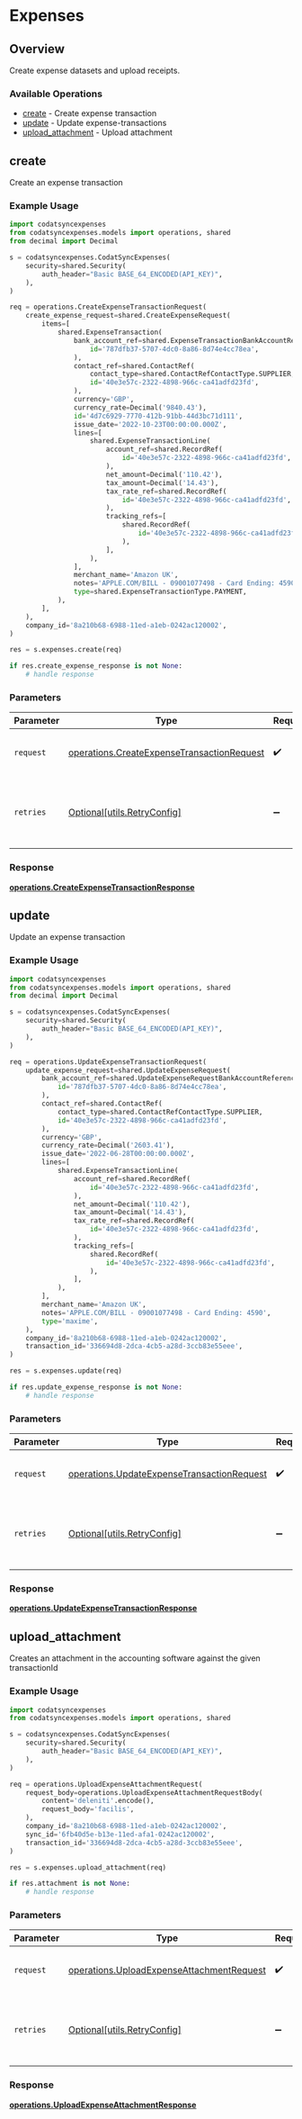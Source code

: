 # Expenses

## Overview

Create expense datasets and upload receipts.

### Available Operations

* [create](#create) - Create expense transaction
* [update](#update) - Update expense-transactions
* [upload_attachment](#upload_attachment) - Upload attachment

## create

Create an expense transaction

### Example Usage

```python
import codatsyncexpenses
from codatsyncexpenses.models import operations, shared
from decimal import Decimal

s = codatsyncexpenses.CodatSyncExpenses(
    security=shared.Security(
        auth_header="Basic BASE_64_ENCODED(API_KEY)",
    ),
)

req = operations.CreateExpenseTransactionRequest(
    create_expense_request=shared.CreateExpenseRequest(
        items=[
            shared.ExpenseTransaction(
                bank_account_ref=shared.ExpenseTransactionBankAccountReference(
                    id='787dfb37-5707-4dc0-8a86-8d74e4cc78ea',
                ),
                contact_ref=shared.ContactRef(
                    contact_type=shared.ContactRefContactType.SUPPLIER,
                    id='40e3e57c-2322-4898-966c-ca41adfd23fd',
                ),
                currency='GBP',
                currency_rate=Decimal('9840.43'),
                id='4d7c6929-7770-412b-91bb-44d3bc71d111',
                issue_date='2022-10-23T00:00:00.000Z',
                lines=[
                    shared.ExpenseTransactionLine(
                        account_ref=shared.RecordRef(
                            id='40e3e57c-2322-4898-966c-ca41adfd23fd',
                        ),
                        net_amount=Decimal('110.42'),
                        tax_amount=Decimal('14.43'),
                        tax_rate_ref=shared.RecordRef(
                            id='40e3e57c-2322-4898-966c-ca41adfd23fd',
                        ),
                        tracking_refs=[
                            shared.RecordRef(
                                id='40e3e57c-2322-4898-966c-ca41adfd23fd',
                            ),
                        ],
                    ),
                ],
                merchant_name='Amazon UK',
                notes='APPLE.COM/BILL - 09001077498 - Card Ending: 4590',
                type=shared.ExpenseTransactionType.PAYMENT,
            ),
        ],
    ),
    company_id='8a210b68-6988-11ed-a1eb-0242ac120002',
)

res = s.expenses.create(req)

if res.create_expense_response is not None:
    # handle response
```

### Parameters

| Parameter                                                                                                | Type                                                                                                     | Required                                                                                                 | Description                                                                                              |
| -------------------------------------------------------------------------------------------------------- | -------------------------------------------------------------------------------------------------------- | -------------------------------------------------------------------------------------------------------- | -------------------------------------------------------------------------------------------------------- |
| `request`                                                                                                | [operations.CreateExpenseTransactionRequest](../../models/operations/createexpensetransactionrequest.md) | :heavy_check_mark:                                                                                       | The request object to use for the request.                                                               |
| `retries`                                                                                                | [Optional[utils.RetryConfig]](../../models/utils/retryconfig.md)                                         | :heavy_minus_sign:                                                                                       | Configuration to override the default retry behavior of the client.                                      |


### Response

**[operations.CreateExpenseTransactionResponse](../../models/operations/createexpensetransactionresponse.md)**


## update

Update an expense transaction

### Example Usage

```python
import codatsyncexpenses
from codatsyncexpenses.models import operations, shared
from decimal import Decimal

s = codatsyncexpenses.CodatSyncExpenses(
    security=shared.Security(
        auth_header="Basic BASE_64_ENCODED(API_KEY)",
    ),
)

req = operations.UpdateExpenseTransactionRequest(
    update_expense_request=shared.UpdateExpenseRequest(
        bank_account_ref=shared.UpdateExpenseRequestBankAccountReference(
            id='787dfb37-5707-4dc0-8a86-8d74e4cc78ea',
        ),
        contact_ref=shared.ContactRef(
            contact_type=shared.ContactRefContactType.SUPPLIER,
            id='40e3e57c-2322-4898-966c-ca41adfd23fd',
        ),
        currency='GBP',
        currency_rate=Decimal('2603.41'),
        issue_date='2022-06-28T00:00:00.000Z',
        lines=[
            shared.ExpenseTransactionLine(
                account_ref=shared.RecordRef(
                    id='40e3e57c-2322-4898-966c-ca41adfd23fd',
                ),
                net_amount=Decimal('110.42'),
                tax_amount=Decimal('14.43'),
                tax_rate_ref=shared.RecordRef(
                    id='40e3e57c-2322-4898-966c-ca41adfd23fd',
                ),
                tracking_refs=[
                    shared.RecordRef(
                        id='40e3e57c-2322-4898-966c-ca41adfd23fd',
                    ),
                ],
            ),
        ],
        merchant_name='Amazon UK',
        notes='APPLE.COM/BILL - 09001077498 - Card Ending: 4590',
        type='maxime',
    ),
    company_id='8a210b68-6988-11ed-a1eb-0242ac120002',
    transaction_id='336694d8-2dca-4cb5-a28d-3ccb83e55eee',
)

res = s.expenses.update(req)

if res.update_expense_response is not None:
    # handle response
```

### Parameters

| Parameter                                                                                                | Type                                                                                                     | Required                                                                                                 | Description                                                                                              |
| -------------------------------------------------------------------------------------------------------- | -------------------------------------------------------------------------------------------------------- | -------------------------------------------------------------------------------------------------------- | -------------------------------------------------------------------------------------------------------- |
| `request`                                                                                                | [operations.UpdateExpenseTransactionRequest](../../models/operations/updateexpensetransactionrequest.md) | :heavy_check_mark:                                                                                       | The request object to use for the request.                                                               |
| `retries`                                                                                                | [Optional[utils.RetryConfig]](../../models/utils/retryconfig.md)                                         | :heavy_minus_sign:                                                                                       | Configuration to override the default retry behavior of the client.                                      |


### Response

**[operations.UpdateExpenseTransactionResponse](../../models/operations/updateexpensetransactionresponse.md)**


## upload_attachment

Creates an attachment in the accounting software against the given transactionId

### Example Usage

```python
import codatsyncexpenses
from codatsyncexpenses.models import operations, shared

s = codatsyncexpenses.CodatSyncExpenses(
    security=shared.Security(
        auth_header="Basic BASE_64_ENCODED(API_KEY)",
    ),
)

req = operations.UploadExpenseAttachmentRequest(
    request_body=operations.UploadExpenseAttachmentRequestBody(
        content='deleniti'.encode(),
        request_body='facilis',
    ),
    company_id='8a210b68-6988-11ed-a1eb-0242ac120002',
    sync_id='6fb40d5e-b13e-11ed-afa1-0242ac120002',
    transaction_id='336694d8-2dca-4cb5-a28d-3ccb83e55eee',
)

res = s.expenses.upload_attachment(req)

if res.attachment is not None:
    # handle response
```

### Parameters

| Parameter                                                                                              | Type                                                                                                   | Required                                                                                               | Description                                                                                            |
| ------------------------------------------------------------------------------------------------------ | ------------------------------------------------------------------------------------------------------ | ------------------------------------------------------------------------------------------------------ | ------------------------------------------------------------------------------------------------------ |
| `request`                                                                                              | [operations.UploadExpenseAttachmentRequest](../../models/operations/uploadexpenseattachmentrequest.md) | :heavy_check_mark:                                                                                     | The request object to use for the request.                                                             |
| `retries`                                                                                              | [Optional[utils.RetryConfig]](../../models/utils/retryconfig.md)                                       | :heavy_minus_sign:                                                                                     | Configuration to override the default retry behavior of the client.                                    |


### Response

**[operations.UploadExpenseAttachmentResponse](../../models/operations/uploadexpenseattachmentresponse.md)**

